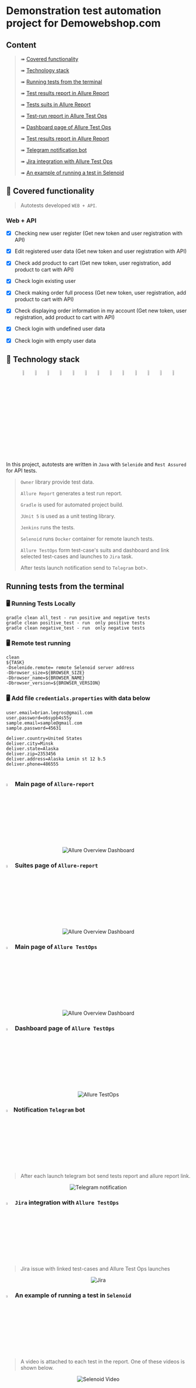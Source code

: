 # Demonstration test automation project for Demowebshop.com 


## Content

> ➠ [Covered functionality](#tshirt-covered-functionality)
>
> ➠ [Technology stack](#abacus-technology-stack)
>
> ➠ [Running tests from the terminal](#Running-tests-from-the-terminal)
>
> ➠ [Test results report in Allure Report](#scroll-main-page-of-allure-report)
> 
> ➠ [Tests suits in Allure Report](#scroll-main-page-of-allure-report)
> 
> ➠ [Test-run report in Allure Test Ops](#scroll-main-page-of-allure-report)
> 
> ➠ [Dashboard page of Allure Test Ops](#scroll-main-page-of-allure-report)
> 
> ➠ [Test results report in Allure Report](#scroll-main-page-of-allure-report)
> 
> ➠ [Telegram notification bot](#scroll-main-page-of-allure-report)
> 
> ➠ [Jira integration with Allure Test Ops](#scroll-main-page-of-allure-report)
> 
> ➠ [An example of running a test in Selenoid](#scroll-main-page-of-allure-report)

## :tshirt: Covered functionality

> Autotests developed <code>WEB + API</code>.

### Web + API

- [x] Checking new user register (Get new token and user registration with API) 
- [x] Edit registered user data (Get new token and user registration with API) 
- [x] Check add product to cart (Get new token, user registration, add product to cart with API) 
- [x] Check login existing user
- [x] Check making order full process (Get new token, user registration, add product to cart with API) 
- [x] Check displaying order information in my account (Get new token, user registration, add product to cart with API) 
- [x] Check login with undefined user data
- [x] Check login with empty user data



## :abacus: Technology stack

<p align="center">
<img width="6%" title="IntelliJ IDEA" src="images/logo/Intelij_IDEA.svg">
<img width="6%" title="Java" src="images/logo/Java.svg">
<img width="6%" title="Selenide" src="images/logo/Selenide.svg">
<img width="6%" title="Rest Assured" src="images/logo/RestAssured.png">
<img width="6%" title="Allure Report" src="images/logo/Allure_Report.svg">
<img width="6%" title="Gradle" src="images/logo/Gradle.svg">
<img width="6%" title="JUnit5" src="images/logo/JUnit5.svg">
<img width="6%" title="GitHub" src="images/logo/GitHub.svg">
<img width="6%" title="Jenkins" src="images/logo/Jenkins.svg">
<img width="6%" title="Selenoid" src="images/logo/Selenoid.svg">
<img width="6%" title="Allure TestOps" src="images/logo/Allure_TO.svg">
<img width="6%" title="Telegram API" src="images/logo/Telegram.svg">
<img width="6%" title="Jira" src="images/logo/jira-seeklogo.com.svg">
</p>

In this project, autotests are written in <code>Java</code> with <code>Selenide</code> and <code>Rest Assured</code> for API tests.

> <code>Owner</code> library provide test data.
>
> <code>Allure Report</code> generates a test run report.
> 
> <code>Gradle</code> is used for automated project build.
>
> <code>JUnit 5</code> is used as a unit testing library.
>
> <code>Jenkins</code> runs the tests.
>
> <code>Selenoid</code> runs <code>Docker</code> container for remote launch tests.
>
> <code>Allure TestOps</code> form test-case's suits and dashboard and link selected test-cases and launches to <code>Jira</code> task.
>  
> After tests launch notification send to <code>Telegram</code> bot>.

## Running tests from the terminal

### :desktop_computer: Running Tests Locally

```
gradle clean all_test - run positive and negative tests
gradle clean positive_test - run  only positive tests
gradle clean negative_test - run  only negative tests

```

### :desktop_computer: Remote test running

```
clean
${TASK}
-Dselenide.remote= remote Selenoid server address
-Dbrowser_size=${BROWSER_SIZE}
-Dbrowser_name=${BROWSER_NAME}
-Dbrowser_version=${BROWSER_VERSION}
```
### :desktop_computer: Add file <code>credentials.properties</code> with data below
```
user.email=brian.legros@gmail.com
user.password=o6sypb4s55y
sample.email=sample@gmail.com
sample.password=45631

deliver.country=United States
deliver.city=Minsk
deliver.state=Alaska
deliver.zip=2353456
deliver.address=Alaska Lenin st 12 b.5
deliver.phone=486555


```
### <img width="4%" title="Allure" src="images/logo/Allure_Report.svg"> Main page of <code>Allure-report</code>

<p align="center">
<img title="Allure Overview Dashboard" src="images/screens/allureMain.png">
</p>

### <img width="4%" title="Allure" src="images/logo/Allure_Report.svg"> Suites page of <code>Allure-report</code>

<p align="center">
<img title="Allure Overview Dashboard" src="images/screens/allure.PNG">
</p>

### <img width="4%" title="Allure TestOps" src="images/logo/Allure_TO.svg"> Main page of <code>Allure TestOps</code>

<p align="center">
<img title="Allure Overview Dashboard" src="images/screens/allure_to_dashboard.PNG">
</p>

### <img width="4%" title="Allure TestOps" src="images/logo/Telegram.svg"> Dashboard page of <code>Allure TestOps</code>

<p align="center">
<img title="Allure TestOps" src="images/screens/allure_to_dashboard.PNG">
</p>


### <img width="4%" title="Telegram" src="images/logo/Telegram.svg">Notification <code>Telegram</code> bot

>After each launch telegram bot send tests report and allure report link.

<p align="center">
<img title="Telegram notification" src="images/screens/telegram.PNG">
</p>

### <img width="4%" title="Telegram" src="images/logo/jira-seeklogo.com.svg"> <code>Jira</code> integration with <code>Allure TestOps</code>

> Jira issue with linked test-cases and Allure Test Ops launches

<p align="center">
<img title="Jira" src="images/screens/Jira.PNG">
</p>

### <img width="4%" title="Selenoid" src="images/logo/Selenoid.svg"> An example of running a test in <code>Selenoid</code>

>A video is attached to each test in the report. One of these videos is shown below.

<p align="center">
  <img title="Selenoid Video" src="images/gifs/Selenoid.gif">
</p>
